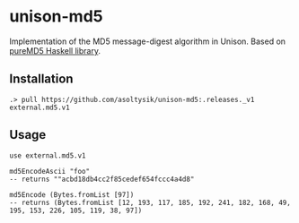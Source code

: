 # unison-md5

Implementation of the MD5 message-digest algorithm in Unison. Based on [pureMD5 Haskell library](https://github.com/TomMD/pureMD5).


## Installation

```
.> pull https://github.com/asoltysik/unison-md5:.releases._v1 external.md5.v1 
```


## Usage


```
use external.md5.v1

md5EncodeAscii "foo"  
-- returns ""acbd18db4cc2f85cedef654fccc4a4d8"

md5Encode (Bytes.fromList [97])
-- returns (Bytes.fromList [12, 193, 117, 185, 192, 241, 182, 168, 49, 195, 153, 226, 105, 119, 38, 97])
```
